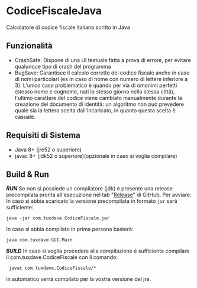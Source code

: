 ﻿# CodiceFiscaleJava
Calcolatore di codice fiscale italiano scritto in Java
## Funzionalità

 - CrashSafe: Dispone di una UI testuale fatta a prova di errore, per evitare qualunque tipo di crash del programma
 - BugSave: Garantisce il calcolo corretto del codice fiscale anche in caso di nomi particolari (es in caso di nome con numero di lettere inferiore a 3).
 L'unico caso problematico è quando per via di omonimi perfetti (stesso nome e cognome, nati lo stesso giorno nella stessa città), l'ultimo carattere del codice viene cambiato manualmente durante la creazione del documento di identità: un algoritmo non può prevedere quale sia la lettera scelta dall'incaricato, in quanto questa scelta è casuale.
 

## Requisiti di Sistema
 - Java 8+ (jre52 o superiore)
 - javac 8+ (jdk52 o superiore)(opzionale in caso si voglia compilare)

## Build & Run
***RUN***
Se non si possiede un compilatore (jdk) è presente una release precompilata pronta all'esecuzione nel tab "[Release](https://github.com/TuxDave/CodiceFiscaleJava/releases)" di GitHub.
Per avviare:
In caso si abbia scaricato la versione precompilata in formato `jar` sarà sufficiente:

    java -jar com.tuxdave.CodiceFiscale.jar
In caso si abbia compilato in prima persona basterà:

    java com.tuxdave.GUI.Main

***BUILD***
In caso si voglia procedere alla compilazione è sufficiente compilare il com.tuxdave.CodiceFiscale con il comando:

     javac com.tuxdave.CodiceFiscale/*
in automatico verrà compilato per la vostra versione del jre.

